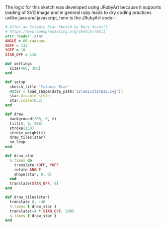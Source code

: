 The logic for this sketch was developed using JRubyArt because it supports loading of SVG image and in general ruby leads to dry coding practices unlike java and javascript, here is the JRubyArt code:-
```ruby
# After an Islamic Star Sketch by Mary Scahill
# https://www.openprocessing.org/sketch/78611
attr_reader :star
ANGLE = 60.radians
XOFF = 133
YOFF = 10
STAR_OFF = 116

def settings
  size(460, 360)
end

def setup
  sketch_title 'Islamic Star'
  @star = load_shape(data_path('islamicstarBIG.svg'))
  star.disable_style
  star.scale(0.2)
end

def draw
  background(200, 0, 0)
  fill(0, 0, 200)
  stroke(150)
  stroke_weight(6)
  draw_tiles(star)
  no_loop
end

def draw_star
  6.times do
    translate XOFF, YOFF
    rotate ANGLE
    shape(star, 0, 0)
  end
  translate(STAR_OFF, 0)
end

def draw_tiles(star)
  translate 0, -40
  4.times { draw_star }
  translate(-4 * STAR_OFF, 200)
  4.times { draw_star }
end
```
